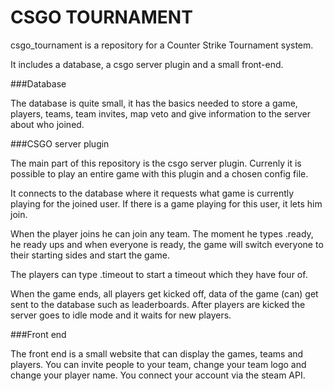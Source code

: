 CSGO TOURNAMENT
===============

csgo_tournament is a repository for a Counter Strike Tournament system. 

It includes a database, a csgo server plugin and a small front-end.

###Database

The database is quite small, it has the basics needed to store a game, players, teams, team invites, map veto and give information to the server about who joined.

###CSGO server plugin

The main part of this repository is the csgo server plugin. Currenly it is possible to play an entire game with this plugin and a chosen config file.

It connects to the database where it requests what game is currently playing for the joined user. If there is a game playing for this user, it lets him join.

When the player joins he can join any team. The moment he types .ready, he ready ups and when everyone is ready, the game will switch everyone to their starting sides and start the game.

The players can type .timeout to start a timeout which they have four of.

When the game ends, all players get kicked off, data of the game (can) get sent to the database such as leaderboards. After players are kicked the server goes to idle mode and it waits for new players.

###Front end

The front end is a small website that can display the games, teams and players. You can invite people to your team, change your team logo and change your player name. You connect your account via the steam API.